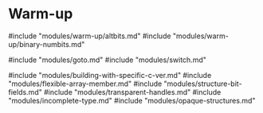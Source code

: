 # Warm-up
#include "modules/warm-up/altbits.md"
#include "modules/warm-up/binary-numbits.md"

#include "modules/goto.md"
#include "modules/switch.md"

#include "modules/building-with-specific-c-ver.md"
#include "modules/flexible-array-member.md"
#include "modules/structure-bit-fields.md"
#include "modules/transparent-handles.md"
#include "modules/incomplete-type.md"
#include "modules/opaque-structures.md"
